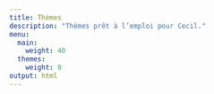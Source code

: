 ```yaml
---
title: Thèmes
description: "Thèmes prêt à l’emploi pour Cecil."
menu: 
  main:
    weight: 40
  themes:
    weight: 0
output: html
---
```

